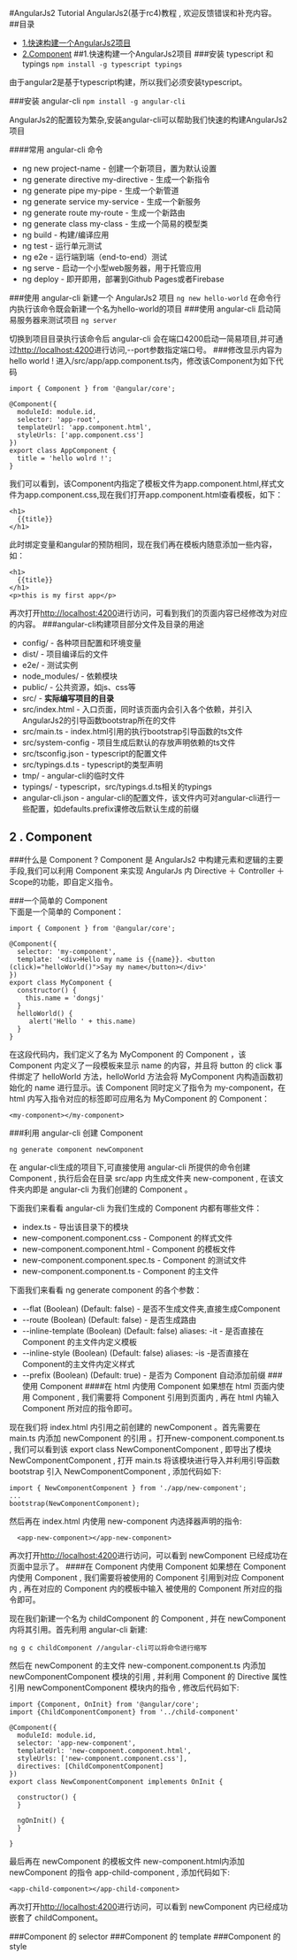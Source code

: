 #AngularJs2 Tutorial
AngularJs2(基于rc4)教程 , 欢迎反馈错误和补充内容。
##目录
* [1.快速构建一个AngularJs2项目](#1.快速构建一个AngularJs2项目)
* [2.Component](#2.Component)
##1.快速构建一个AngularJs2项目
###安装 typescript 和 typings
``npm install -g typescript typings``  

由于angular2是基于typescript构建，所以我们必须安装typescript。  

###安装 angular-cli 
``npm install -g angular-cli``  

AngularJs2的配置较为繁杂,安装angular-cli可以帮助我们快速的构建AngularJs2项目

####常用 angular-cli 命令
* ng new project-name - 创建一个新项目，置为默认设置
* ng generate directive my-directive - 生成一个新指令
* ng generate pipe my-pipe - 生成一个新管道
* ng generate service my-service - 生成一个新服务
* ng generate route my-route - 生成一个新路由
* ng generate class my-class - 生成一个简易的模型类
* ng build - 构建/编译应用
* ng test - 运行单元测试
* ng e2e - 运行端到端（end-to-end）测试
* ng serve - 启动一个小型web服务器，用于托管应用
* ng deploy - 即开即用，部署到Github Pages或者Firebase

###使用 angular-cli 新建一个 AngularJs2 项目
``ng new hello-world``
在命令行内执行该命令既会新建一个名为hello-world的项目
###使用 angular-cli 启动简易服务器来测试项目
``ng server``

切换到项目目录执行该命令后 angular-cli 会在端口4200启动一简易项目,并可通过[http://localhost:4200](http://localhost:4200)进行访问,--port参数指定端口号。
###修改显示内容为hello world !
进入/src/app/app.component.ts内，修改该Component为如下代码
```
import { Component } from '@angular/core';

@Component({
  moduleId: module.id,
  selector: 'app-root',
  templateUrl: 'app.component.html',
  styleUrls: ['app.component.css']
})
export class AppComponent {
  title = 'hello wolrd !';
}
```
我们可以看到，该Component内指定了模板文件为app.component.html,样式文件为app.component.css,现在我们打开app.component.html查看模板，如下：
```
<h1>
  {{title}}
</h1>
```
此时绑定变量和angular的预防相同，现在我们再在模板内随意添加一些内容，如：
```
<h1>
  {{title}}
</h1>
<p>this is my first app</p>
```
再次打开[http://localhost:4200](http://localhost:4200)进行访问，可看到我们的页面内容已经修改为对应的内容。
###angular-cli构建项目部分文件及目录的用途
* config/ - 各种项目配置和环境变量
* dist/ - 项目编译后的文件
* e2e/ - 测试实例
* node_modules/ - 依赖模块
* public/ - 公共资源，如js、css等
* src/ - **实际编写项目的目录**
* src/index.html - 入口页面，同时该页面内会引入各个依赖，并引入AngularJs2的引导函数bootstrap所在的文件
* src/main.ts - index.html引用的执行bootstrap引导函数的ts文件
* src/system-config - 项目生成后默认的存放声明依赖的ts文件
* src/tsconfig.json - typescript的配置文件
* src/typings.d.ts - typescript的类型声明
* tmp/ - angular-cli的临时文件
* typings/ - typescript，src/typings.d.ts相关的typings
* angular-cli.json - angular-cli的配置文件，该文件内可对angular-cli进行一些配置，如defaults.prefix课修改后默认生成的前缀

## 2 . Component
###什么是 Component ?
Component 是 AngularJs2 中构建元素和逻辑的主要手段,我们可以利用 Component 来实现 AngularJs 内 Directive ＋ Controller ＋ Scope的功能，即自定义指令。

###一个简单的 Component  
下面是一个简单的 Component：
```
import { Component } from '@angular/core';

@Component({
  selector: 'my-component',
  template: '<div>Hello my name is {{name}}. <button (click)="helloWorld()">Say my name</button></div>'
})
export class MyComponent {
  constructor() {
    this.name = 'dongsj'
  }
  helloWorld() {
     alert('Hello ' + this.name)
  }
}

```
在这段代码内，我们定义了名为 MyComponent 的 Component ，该 Component 内定义了一段模板来显示 name 的内容，并且将 button 的 click 事件绑定了 helloWorld 方法，helloWorld 方法会将 MyComponent 内构造函数初始化的 name 进行显示。该 Component 同时定义了指令为 my-component，在 html 内写入指令对应的标签即可应用名为 MyComponent 的 Component：
```
<my-component></my-component>
```
###利用 angular-cli 创建 Component
```
ng generate component newComponent
```
在 angular-cli生成的项目下,可直接使用 angular-cli 所提供的命令创建 Component , 执行后会在目录 src/app 内生成文件夹 new-component , 在该文件夹内即是 angular-cli 为我们创建的 Component 。 

下面我们来看看 angular-cli 为我们生成的 Component 内都有哪些文件：

* index.ts - 导出该目录下的模块
* new-component.component.css - Component 的样式文件
* new-component.component.html - Component 的模板文件
* new-component.component.spec.ts - Component 的测试文件
* new-component.component.ts - Component 的主文件

下面我们来看看 ng generate component 的各个参数：

* --flat (Boolean) (Default: false) - 是否不生成文件夹,直接生成Component
* --route (Boolean) (Default: false) - 是否生成路由
* --inline-template (Boolean) (Default: false) aliases: -it - 是否直接在 Component 的主文件内定义模板
* --inline-style (Boolean) (Default: false) aliases: -is -是否直接在 Component的主文件内定义样式
* --prefix (Boolean) (Default: true) - 是否为 Component 自动添加前缀
###使用 Component
####在 html 内使用 Component
如果想在 html 页面内使用 Component , 我们需要将 Component 引用到页面内 , 再在 html 内输入 Component 所对应的指令即可。

现在我们将 index.html 内引用之前创建的 newComponent 。首先需要在 main.ts 内添加 newComponent 的引用 。打开new-component.component.ts , 我们可以看到该 export class NewComponentComponent , 即导出了模块 NewComponentComponent , 打开 main.ts 将该模块进行导入并利用引导函数 bootstrap 引入 NewComponentComponent , 添加代码如下:
```
import { NewComponentComponent } from './app/new-component';
...
bootstrap(NewComponentComponent);
```
然后再在 index.html 内使用 new-component 内选择器声明的指令:
```
  <app-new-component></app-new-component>
```
再次打开[http://localhost:4200](http://localhost:4200)进行访问，可以看到 newComponent 已经成功在页面中显示了。
####在 Component 内使用 Component
如果想在 Component 内使用 Component , 我们需要将被使用的 Component 引用到对应 Component 内 , 再在对应的 Component 内的模板中输入 被使用的 Component 所对应的指令即可。

现在我们新建一个名为 childComponent 的 Component , 并在 newComponent 内将其引用。首先利用 angular-cli 新建:
```
ng g c childComponent //angular-cli可以将命令进行缩写
```
然后在 newComponent 的主文件 new-component.component.ts 内添加 newComponentComponent 模块的引用 , 并利用 Component 的 Directive 属性引用 newComponentComponent 模块内的指令 , 修改后代码如下:
```
import {Component, OnInit} from '@angular/core';
import {ChildComponentComponent} from '../child-component'

@Component({
  moduleId: module.id,
  selector: 'app-new-component',
  templateUrl: 'new-component.component.html',
  styleUrls: ['new-component.component.css'],
  directives: [ChildComponentComponent]
})
export class NewComponentComponent implements OnInit {

  constructor() {
  }

  ngOnInit() {
  }

}
```
最后再在 newComponent 的模板文件 new-component.html内添加 newComponent 的指令 app-child-component , 添加代码如下: 
```
<app-child-component></app-child-component>
```
再次打开[http://localhost:4200](http://localhost:4200)进行访问，可以看到 newComponent 内已经成功嵌套了 childComponent。

###Component 的 selector
###Component 的 template
###Component 的 style

